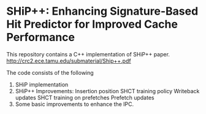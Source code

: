 # SHiP++: Enhancing Signature-Based Hit Predictor for Improved Cache Performance

This repository contains a C++ implementation of SHiP++ paper.
http://crc2.ece.tamu.edu/submaterial/Ship++.pdf

The code consists of the following
1. SHiP implementation
2. SHiP++ Improvements: 
      Insertion position
      SHCT training policy
      Writeback updates
      SHCT training on prefetches
      Prefetch updates
3. Some basic improvements to enhance the IPC.
